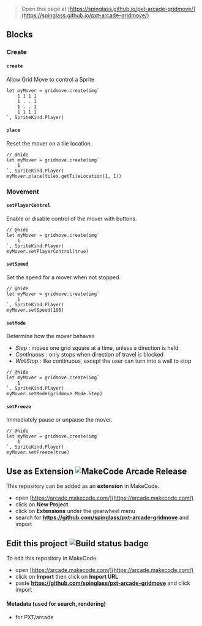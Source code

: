  


> Open this page at [https://spinglass.github.io/pxt-arcade-gridmove/](https://spinglass.github.io/pxt-arcade-gridmove/)

## Blocks 

### Create

#### ``create``

Allow Grid Move to control a Sprite

```blocks
let myMover = gridmove.create(img`
    1 1 1 1
    1 . . 1
    1 . . 1
    1 1 1 1
`, SpriteKind.Player)
```

#### ``place``

Reset the mover on a tile location.

```blocks
// @hide
let myMover = gridmove.create(img`
    1
`, SpriteKind.Player)
myMover.place(tiles.getTileLocation(1, 1))
```

### Movement

#### ``setPlayerControl``

Enable or disable control of the mover with buttons.

```blocks
// @hide
let myMover = gridmove.create(img`
    1
`, SpriteKind.Player)
myMover.setPlayerControl(true)
```

#### ``setSpeed``

Set the speed for a mover when not stopped.

```blocks
// @hide
let myMover = gridmove.create(img`
    1
`, SpriteKind.Player)
myMover.setSpeed(100)
```

#### ``setMode``

Determine how the mover behaves
- _Step_ : moves one grid square at a time, unless a direction is held
- _Continuous_ : only stops when direction of travel is blocked
- _WallStop_ : like continuous, except the user can turn into a wall to stop

```blocks
// @hide
let myMover = gridmove.create(img`
    1
`, SpriteKind.Player)
myMover.setMode(gridmove.Mode.Step)
```

#### ``setFreeze``

Immediately pause or unpause the mover.

```blocks
// @hide
let myMover = gridmove.create(img`
    1
`, SpriteKind.Player)
myMover.setFreeze(true)
```

## Use as Extension ![MakeCode Arcade Release](https://github.com/spinglass/pxt-arcade-gridmove/actions/workflows/makecode-release.yml/badge.svg)

This repository can be added as an **extension** in MakeCode.

* open [https://arcade.makecode.com/](https://arcade.makecode.com/)
* click on **New Project**
* click on **Extensions** under the gearwheel menu
* search for **https://github.com/spinglass/pxt-arcade-gridmove** and import

## Edit this project ![Build status badge](https://github.com/spinglass/pxt-arcade-gridmove/workflows/MakeCode/badge.svg)

To edit this repository in MakeCode.

* open [https://arcade.makecode.com/](https://arcade.makecode.com/)
* click on **Import** then click on **Import URL**
* paste **https://github.com/spinglass/pxt-arcade-gridmove** and click import

#### Metadata (used for search, rendering)

* for PXT/arcade
<script src="https://makecode.com/gh-pages-embed.js"></script><script>makeCodeRender("{{ site.makecode.home_url }}", "{{ site.github.owner_name }}/{{ site.github.repository_name }}");</script>
